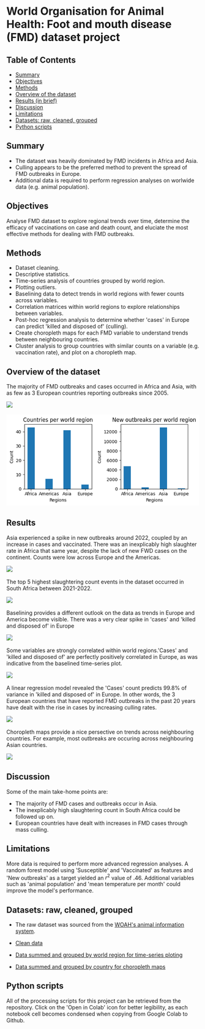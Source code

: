 # World Organisation for Animal Health: Foot and mouth disease (FMD) dataset project

## Table of Contents
* [Summary](#Summary)
* [Objectives](#Objectives)
* [Methods](#Methods)
* [Overview of the dataset](#Overview-of-the-dataset)
* [Results (in brief)](#Results)
* [Discussion](#Discussion)
* [Limitations](#Limitations)
* [Datasets: raw, cleaned, grouped](#Datasets-raw-cleaned-grouped)
* [Python scripts](#Python-scripts)

## Summary
* The dataset was heavily dominated by FMD incidents in Africa and Asia.
* Culling appears to be the preferred method to prevent the spread of FMD outbreaks in Europe.
* Additional data is required to perform regression analyses on worlwide data (e.g. animal population).

## Objectives
Analyse FMD dataset to explore regional trends over time, determine the efficacy of vaccinations on case and death count, and eluciate the most effective methods for dealing with FMD outbreaks.

## Methods
* Dataset cleaning.
* Descriptive statistics.
* Time-series analysis of countries grouped by world region.
* Plotting outliers.
* Baselining data to detect trends in world regions with fewer counts across variables.
* Correlation matrices within world regions to explore relationships between variables.
* Post-hoc regression analysis to determine whether 'cases' in Europe can predict 'killed and disposed of' (culling).
* Create choropleth maps for each FMD variable to understand trends between neighbouring countries.
* Cluster analysis to group countries with similar counts on a variable (e.g. vaccination rate), and plot on a choropleth map.

## Overview of the dataset
The majority of FMD outbreaks and cases occurred in Africa and Asia, with as few as 3 European countries reporting outbreaks since 2005.

<img src = 'https://drive.google.com/uc?id=1jt9cwg6YEwzh510e6ZfpmeSB74YtD331' width = '128'/>

![Overview](https://github.com/columose/WOAH-FMD-dataset/blob/cd31ba06298a63a29355a8b38817a9349e28c23e/Figure%20output/Country%20count.png)


## Results
Asia experienced a spike in new outbreaks around 2022, coupled by an increase in cases and vaccinated. There was an inexplicably high slaughter rate in Africa that same year, despite the lack of new FWD cases on the continent. Counts
were low across Europe and the Americas.

<img src = 'https://drive.google.com/uc?id=1bM-4_XNK9MNdOqeAupqi-LevaY-mzu3v'>

The top 5 highest slaughtering count events in the dataset occurred in South Africa between 2021-2022.

<img src = 'https://drive.google.com/uc?id=1-0jQr56Jgou70rgFkQEwXzV57dBFGZny'>


Baselining provides a different outlook on the data as trends in Europe and America become visible. There was a very clear spike in 'cases' and 'killed and disposed of' in Europe

<img src = 'https://drive.google.com/uc?id=1CKTJVX-taw5N0PAMC7qHsUV3NNQr8xjJ'>

Some variables are strongly correlated within world regions.'Cases' and 'killed and disposed of' are perfectly positively correlated in Europe, as was indicative from the baselined time-series plot.

<img src = 'https://drive.google.com/uc?id=1zmud3qE-K764Xiyc9cUy1lqM4BPrtq86'>

A linear regression model revealed the 'Cases' count predicts 99.8% of variance in 'killed and disposed of' in Europe. In other words, the 3 European countries that have reported FMD outbreaks in the past 20 years have dealt with the rise in cases by increasing culling rates.

<img src = 'https://drive.google.com/uc?id=1-8VmFZr2jAMQYo-PnWEPitq6BvvkuZrQ'>

Choropleth maps provide a nice persective on trends across neighbouring countries. For example, most outbreaks are occuring across neighbouring Asian countries.

<img src = 'https://drive.google.com/uc?id=1s6d97Kls5Z6U7svjdJETS0GD410TWjgw'>

## Discussion

Some of the main take-home points are:

* The majority of FMD cases and outbreaks occur in Asia.
* The inexplicably high slaughtering count in South Africa could be followed up on.
* European countries have dealt with increases in FMD cases through mass culling.

## Limitations

More data is required to perform more advanced regression analyses. A random forest model using 'Susceptible' and 'Vaccinated' as features and 'New outbreaks' as a target yielded an $r^{2}$ value of .46. Additional variables such as 'animal population' and 'mean temperature per month' could improve the model's performance.

## Datasets: raw, cleaned, grouped

* The raw dataset was sourced from the [WOAH's animal information system](https://wahis.woah.org/#/dashboards/qd-dashboard).

* [Clean data](https://drive.google.com/file/d/1_7HGF96LRCa3UUsiVRKSwSh6lf4mswRV/view?usp=drive_link)

* [Data summed and grouped by world region for time-series ploting](https://drive.google.com/file/d/1EG-H1wYbE5k1kQ1nsgEmhity_JAHODQK/view?usp=sharing)

* [Data summed and grouped by country for choropleth maps](https://drive.google.com/file/d/1hHRCTFCBasPDwvNNhQSMXMGOKVBAUt50/view?usp=sharing)

## Python scripts
All of the processing scripts for this project can be retrieved from the repository. Click on the 'Open in Colab' icon for better legibility, as each notebook cell becomes condensed when copying from Google Colab to Github.

